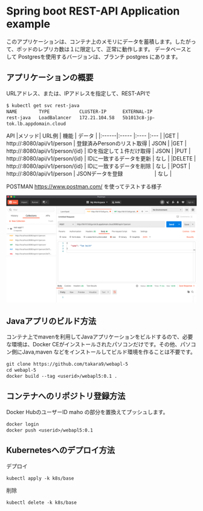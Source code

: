 # Spring boot REST-API Application example

このアプリケーションは、コンテナ上のメモリにデータを蓄積します。したがって、ポッドのレプリカ数は１に限定して、正常に動作します。
データベースとして Postgresを使用するバージョンは、ブランチ postgres にあります。

## アプリケーションの概要

URLアドレス、または、IPアドレスを指定して、REST-APIで

~~~
$ kubectl get svc rest-java
NAME        TYPE           CLUSTER-IP      EXTERNAL-IP                       
rest-java   LoadBalancer   172.21.104.58   5b1013c8-jp-tok.lb.appdomain.cloud
~~~

API
|メソッド| URL例                                  | 機能                    | データ    |
|:------|:-----                                 |:----                    |:---      |
|GET    | http://<host>:8080/api/v1/person      | 登録済みPersonのリスト取得 | JSON     |
|GET    | http://<host>:8080/api/v1/person/{id} | IDを指定して１件だけ取得   | JSON      |
|PUT    | http://<host>:8080/api/v1/person/{id} | IDに一致するデータを更新    | なし     |
|DELETE | http://<host>:8080/api/v1/person/{id} | IDに一致するデータを削除   | なし     |
|POST   | http://<host>:8080/api/v1/person      | JSONデータを登録　　　　　　| なし    |


POSTMAN https://www.postman.com/ を使ってテストする様子

![](docs/sshot-1.png)




## Javaアプリのビルド方法

コンテナ上でmavenを利用してJavaアプリケーションをビルドするので、必要な環境は、Docker CEがインストールされたパソコンだけです。その他、パソコン側にJava,maven などをインストールしてビルド環境を作ることは不要です。

~~~
git clone https://github.com/takara9/webapl-5
cd webapl-5
docker build --tag <userid>/webapl5:0.1 .
~~~

## コンテナへのリポジトリ登録方法

Docker HubのユーザーID maho の部分を置換えてプッシュします。

~~~
docker login
docker push <userid>/webapl5:0.1
~~~


## Kubernetesへのデプロイ方法

デプロイ

~~~
kubectl apply -k k8s/base
~~~

削除

~~~
kubectl delete -k k8s/base
~~~


